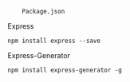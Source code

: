 ```
    Package.json
```

Express
```
npm install express --save
```

Express-Generator
```
npm install express-generator -g
```